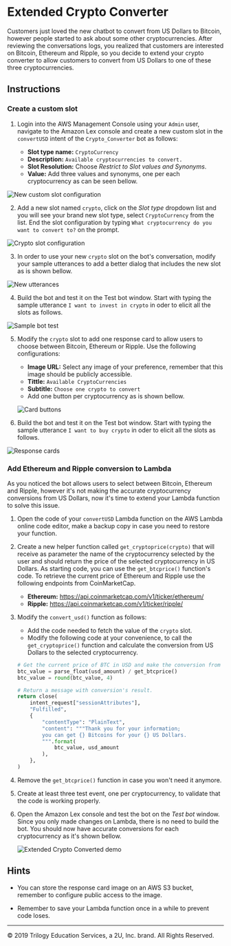 # Extended Crypto Converter

Customers just loved the new chatbot to convert from US Dollars to Bitcoin, however people started to ask about some other cryptocurrencies. After reviewing the conversations logs, you realized that customers are interested on Bitcoin, Ethereum and Ripple, so you decide to extend your crypto converter to allow customers to convert from US Dollars to one of these three cryptocurrencies.

## Instructions

### Create a custom slot

1. Login into the AWS Management Console using your `Admin` user, navigate to the Amazon Lex console and create a new custom slot in the `convertUSD` intent of the `Crypto_Converter` bot as follows:

    * **Slot type name:** `CryptoCurrency`
    * **Description:** `Available cryptocurrencies to convert.`
    * **Slot Resolution:** Choose _Restrict to Slot values and Synonyms_.
    * **Value:** Add three values and synonyms, one per each cryptocurrency as can be seen bellow.

  ![New custom slot configuration](Images/configure-new-slot-type.png)

2. Add a new slot named `crypto`, click on the _Slot type_ dropdown list and you will see your brand new slot type, select `CryptoCurrency` from the list. End the slot configuration by typing `What cryptocurrency do you want to convert to?` on the prompt.

![Crypto slot configuration](Images/add-crypto-slot.png)

3. In order to use your new `crypto` slot on the bot's conversation, modify your sample utterances to add a better dialog that includes the new slot as is shown bellow.

![New utterances](Images/new-crypto-utterances.png)

4. Build the bot and test it on the Test bot window. Start with typing the sample utterance `I want to invest in crypto` in oder to elicit all the slots as follows.

![Sample bot test](Images/custom_slots_1.gif)

5. Modify the `crypto` slot to add one response card to allow users to choose between Bitcoin, Ethereum or Ripple. Use the following configurations:

    * **Image URL:** Select any image of your preference, remember that this image should be publicly accessible.
    * **Tittle:** `Available CryptoCurrencies`
    * **Subtitle:** `Choose one crypto to convert`
    * Add one button per cryptocurrency as is shown bellow.

    ![Card buttons](Images/card-slot-values.png)

6. Build the bot and test it on the Test bot window. Start with typing the sample utterance `I want to buy crypto` in oder to elicit all the slots as follows.

![Response cards](Images/custom_slots_cards.gif)

### Add Ethereum and Ripple conversion to Lambda

As you noticed the bot allows users to select between Bitcoin, Ethereum and Ripple, however it's not making the accurate cryptocurrency conversions from US Dollars, now it's time to extend your Lambda function to solve this issue.

1. Open the code of your `convertUSD` Lambda function on the AWS Lambda online code editor, make a backup copy in case you need to restore your function.

2. Create a new helper function called `get_cryptoprice(crypto)` that will receive as parameter the name of the cryptocurrency selected by the user and should return the price of the selected cryptocurrency in US Dollars. As starting code, you can use the `get_btcprice()` function's code. To retrieve the current price of Ethereum and Ripple use the following endpoints from CoinMarketCap.

    * **Ethereum:** https://api.coinmarketcap.com/v1/ticker/ethereum/
    * **Ripple:** https://api.coinmarketcap.com/v1/ticker/ripple/

3. Modify the `convert_usd()` function as follows:

    * Add the code needed to fetch the value of the `crypto` slot.
    * Modify the following code at your convenience, to call the `get_cryptoprice()` function and calculate the conversion from US Dollars to the selected cryptocurrency.

    ```python
    # Get the current price of BTC in USD and make the conversion from USD to BTC.
    btc_value = parse_float(usd_amount) / get_btcprice()
    btc_value = round(btc_value, 4)

    # Return a message with conversion's result.
    return close(
        intent_request["sessionAttributes"],
        "Fulfilled",
        {
            "contentType": "PlainText",
            "content": """Thank you for your information;
            you can get {} Bitcoins for your {} US Dollars.
            """.format(
                btc_value, usd_amount
            ),
        },
    )
    ```

4. Remove the `get_btcprice()` function in case you won't need it anymore.

5. Create at least three test event, one per cryptocurrency, to validate that the code is working properly.

6. Open the Amazon Lex console and test the bot on the _Test bot_ window. Since you only made changes on Lambda, there is no need to build the bot. You should now have accurate conversions for each cryptocurrency as it's shown bellow.

    ![Extended Crypto Converted demo](Images/crypto_converter_extended.gif)

## Hints

* You can store the response card image on an AWS S3 bucket, remember to configure public access to the image.

* Remember to save your Lambda function once in a while to prevent code loses.

---
© 2019 Trilogy Education Services, a 2U, Inc. brand. All Rights Reserved.
